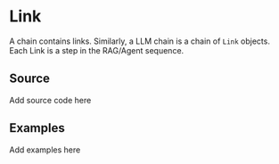 # Link 

A chain contains links. Similarly, a LLM chain is a chain of ```Link``` objects. Each Link is a step in the RAG/Agent sequence.

## Source

Add source code here



## Examples

Add examples here
